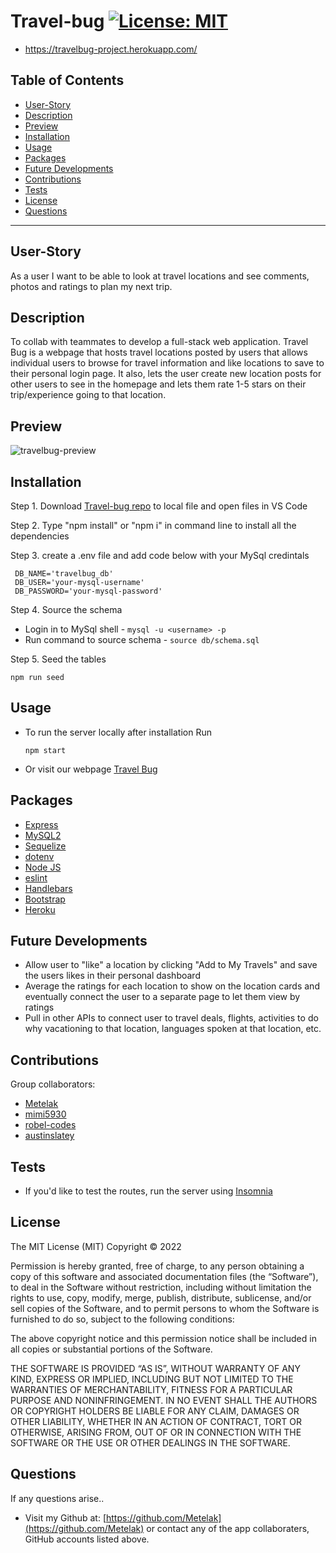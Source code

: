 # **Travel-bug**     [![License: MIT](https://img.shields.io/badge/License-MIT-yellow.svg)](https://opensource.org/licenses/MIT)
* https://travelbug-project.herokuapp.com/ 

## Table of Contents

  * [User-Story](#user-story)
  * [Description](#description)
  * [Preview](#preview)
  * [Installation](#installation)
  * [Usage](#usage)
  * [Packages](#packages)
  * [Future Developments](#future-developments)
  * [Contributions](#contributions)
  * [Tests](#tests)
  * [License](#license)
  * [Questions](#questions)

  ---

  ## **User-Story**
  As a user I want to be able to look at travel locations and see comments, photos and ratings to plan my next trip. 

  ## **Description**
  To collab with teammates to develop a full-stack web application. Travel Bug is a webpage that hosts travel locations posted by users that allows individual users to browse for travel information and like locations to save to their personal login page. It also, lets the user create new location posts for other users to see in the homepage and lets them rate 1-5 stars on their trip/experience going to that location. 

  ## **Preview**
![travelbug-preview](https://user-images.githubusercontent.com/94068596/157773143-4e26809c-d6e7-428f-9ae7-0de7cf5b188a.jpg)
  ## **Installation**
  Step 1. Download [Travel-bug repo](https://github.com/Metelak/Travel-bug) to local file and open files in VS Code

  Step 2. Type "npm install" or "npm i" in command line to install all the dependencies

  Step 3. create a .env file and add code below with your MySql credintals
  ```
   DB_NAME='travelbug_db'
   DB_USER='your-mysql-username'
   DB_PASSWORD='your-mysql-password'
  ```
  Step 4. Source the schema
  * Login in to MySql shell - ```mysql -u <username> -p ```
  * Run command to source schema - ``` source db/schema.sql ```

  Step 5. Seed the tables 
  ```
  npm run seed
  ```
  ## **Usage**
  * To run the server locally after installation Run
      ```
      npm start
     ```
  * Or visit our webpage [Travel Bug](https://travel-bug.onrender.com/)
## **Packages**
* [Express](http://expressjs.com/)
* [MySQL2](https://www.npmjs.com/package/mysql2)
* [Sequelize](https://www.npmjs.com/package/sequelize)
* [dotenv](https://www.npmjs.com/package/dotenv)
* [Node JS](https://nodejs.org/en/)
* [eslint](https://eslint.org/)
* [Handlebars](https://handlebarsjs.com/)
* [Bootstrap](https://getbootstrap.com/)
* [Heroku](https://id.heroku.com/)

## **Future Developments**
* Allow user to "like" a location by clicking "Add to My Travels" and save the users likes in their personal dashboard
* Average the ratings for each location to show on the location cards and eventually connect the user to a separate page to let them view by ratings
* Pull in other APIs to connect user to travel deals, flights, activities to do why vacationing to that location, languages spoken at that location, etc. 
 

## **Contributions**
Group collaborators:
* [Metelak](https://github.com/Metelak)
* [mimi5930](https://github.com/mimi5930)
* [robel-codes](https://github.com/robel-codes)
* [austinslatey](https://github.com/austinslatey)

## **Tests**
* If you'd like to test the routes, run the server using [Insomnia](https://insomnia.rest/plugins/insomnia-plugin-xml-json-response)

## **License** 
The MIT License (MIT)
Copyright © 2022 <copyright holders>

Permission is hereby granted, free of charge, to any person obtaining a copy of this software and associated documentation files (the “Software”), to deal in the Software without restriction, including without limitation the rights to use, copy, modify, merge, publish, distribute, sublicense, and/or sell copies of the Software, and to permit persons to whom the Software is furnished to do so, subject to the following conditions:

The above copyright notice and this permission notice shall be included in all copies or substantial portions of the Software.

THE SOFTWARE IS PROVIDED “AS IS”, WITHOUT WARRANTY OF ANY KIND, EXPRESS OR IMPLIED, INCLUDING BUT NOT LIMITED TO THE WARRANTIES OF MERCHANTABILITY, FITNESS FOR A PARTICULAR PURPOSE AND NONINFRINGEMENT. IN NO EVENT SHALL THE AUTHORS OR COPYRIGHT HOLDERS BE LIABLE FOR ANY CLAIM, DAMAGES OR OTHER LIABILITY, WHETHER IN AN ACTION OF CONTRACT, TORT OR OTHERWISE, ARISING FROM, OUT OF OR IN CONNECTION WITH THE SOFTWARE OR THE USE OR OTHER DEALINGS IN THE SOFTWARE.
  

## **Questions**

If any questions arise..

* Visit my Github at: [https://github.com/Metelak](https://github.com/Metelak) or contact any of the app collaboraters, GitHub accounts listed above.
